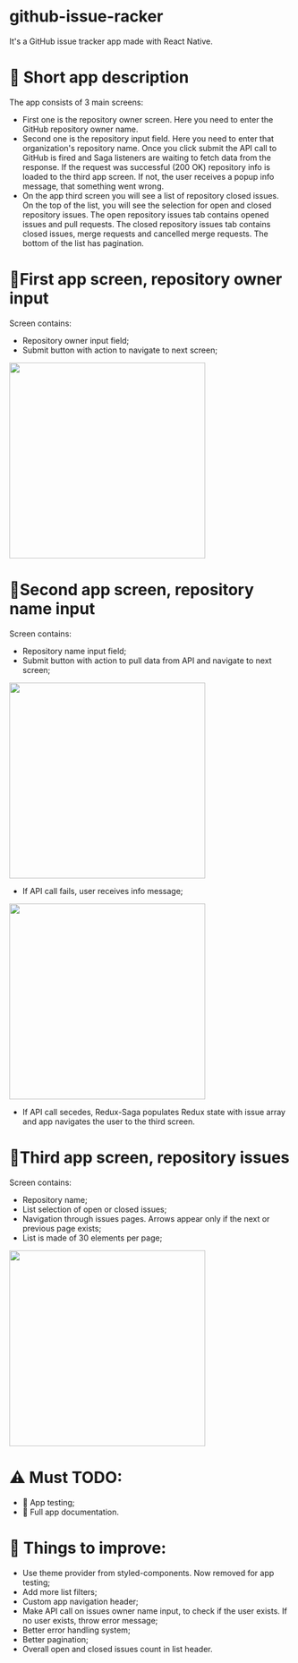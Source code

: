 # github-issue-racker
It's a GitHub issue tracker app made with React Native.

# 🐰 Short app description 
The app consists of 3 main screens: 
* First one is the repository owner screen. Here you need to enter the GitHub repository owner name. 
* Second one is the repository input field. Here you need to enter that organization's repository name. Once you click submit the API call to GitHub is fired and Saga listeners are waiting to fetch data from the response. If the request was successful (200 OK) repository info is loaded to the third app screen. If not, the user receives a popup info message, that something went wrong. 
* On the app third screen you will see a list of repository closed issues. On the top of the list, you will see the selection for open and closed repository issues. The open repository issues tab contains opened issues and pull requests. The closed repository issues tab contains closed issues, merge requests and cancelled merge requests. The bottom of the list has pagination.

# 📱First app screen, repository owner input
Screen contains:
* Repository owner input field;
* Submit button with action to navigate to next screen;
<img src="https://user-images.githubusercontent.com/40159680/146633867-e26b5ea3-b46e-43a8-93d7-2a7ef2a42ff2.png" width="350"/>

# 📱Second app screen, repository name input
Screen contains:
* Repository name input field;
* Submit button with action to pull data from API and navigate to next screen;
<img src="https://user-images.githubusercontent.com/40159680/146634264-0a22bd0c-1816-4350-b346-f8d0638c2345.png" width="350"/>

* If API call fails, user receives info message;
<img src="https://user-images.githubusercontent.com/40159680/146635552-a672a660-642c-4ca9-b9f1-f5bd02669f6d.png" width="350"/>

* If API call secedes, Redux-Saga populates Redux state with issue array and app navigates the user to the third screen.

# 📱Third app screen, repository issues
Screen contains:
* Repository name;
* List selection of open or closed issues;
* Navigation through issues pages. Arrows appear only if the next or previous page exists;
* List is made of 30 elements per page;
<img src="https://user-images.githubusercontent.com/40159680/146635983-cc6a2b0a-d872-48be-88dd-5f72ffac94ff.png" width="350"/>

# ⚠️ Must TODO:
* 👷 App testing;
* 👷 Full app documentation.

# 🎨 Things to improve:
* Use theme provider from styled-components. Now removed for app testing;
* Add more list filters;
* Custom app navigation header;
* Make API call on issues owner name input, to check if the user exists. If no user exists, throw error message;
* Better error handling system;
* Better pagination;
* Overall open and closed issues count in list header.
